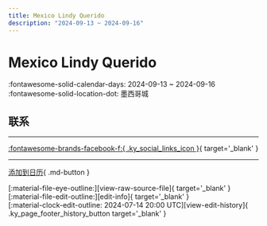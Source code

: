 ```yaml
---
title: Mexico Lindy Querido
description: "2024-09-13 ~ 2024-09-16"
---
```


# Mexico Lindy Querido 

:fontawesome-solid-calendar-days: 2024-09-13 ~ 2024-09-16  
:fontawesome-solid-location-dot: 墨西哥城  

## 联系


---

 [:fontawesome-brands-facebook-f:{ .ky_social_links_icon }](https://www.facebook.com/Mexico.lindyquerido){ target='_blank' }

---

[添加到日历](https://swing.news/ics/zh-Hans/2024/es_MX/mexico-lindy-querido-2024.ics){ .md-button }

<div class="ky_page_footer" markdown>
<div class="ky_page_footer_trailing" markdown="span">
[:material-file-eye-outline:][view-raw-source-file]{ target='_blank' }
[:material-file-edit-outline:][edit-info]{ target='_blank' }
</div>
<div class="ky_page_footer_leading" markdown="span">
[:material-clock-edit-outline: 2024-07-14 20:00 UTC][view-edit-history]{ .ky_page_footer_history_button target='_blank' }
</div>
</div>

[view-raw-source-file]: https://github.com/swingdance/events/blob/main/2024/es_MX/mexico-lindy-querido-2024.json "查看原始源文件"
[edit-info]: https://github.com/swingdance/events/issues/new?assignees=&labels=update+event&projects=&template=03-update_entity.yml&title=%5B2024%2Fes_MX%5D%20Mexico%20Lindy%20Querido&region=es_MX&year=2024&id=mexico-lindy-querido-2024&name=Mexico%20Lindy%20Querido&org_id= "编辑信息"

[view-edit-history]: https://github.com/swingdance/events/commits/main/2024/es_MX/mexico-lindy-querido-2024.json "查看编辑历史"
